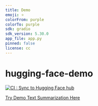 ```yaml
---
title: Demo
emoji: ⭐
colorFrom: purple
colorTo: purple
sdk: gradio
sdk_version: 5.30.0
app_file: app.py
pinned: false
license: cc
---
```


# hugging-face-demo

[![CI : Sync to Hugging Face hub](https://github.com/Blessed-joseph/hugging-face-demo/actions/workflows/main.yml/badge.svg)](https://github.com/Blessed-joseph/hugging-face-demo/actions/workflows/main.yml)

[Try Demo Text Summarization Here](https://huggingface.co/spaces/Blessed-Joseph/demo2)